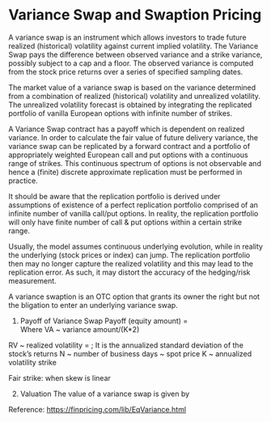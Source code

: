 # Variance Swap and Swaption Pricing

A variance swap is an instrument which allows investors to trade future realized (historical) volatility against current implied volatility. The Variance Swap pays the difference between observed variance and a strike variance, possibly subject to a cap and a floor. The observed variance is computed from the stock price returns over a series of specified sampling dates.

The market value of a variance swap is based on the variance determined from a combination of realized (historical) volatility and unrealized volatility. The unrealized volatility forecast is obtained by integrating the replicated portfolio of vanilla European options with infinite number of strikes. 

A Variance Swap contract has a payoff which is dependent on realized variance. In order to calculate the fair value of future delivery variance, the variance swap can be replicated by a forward contract and a portfolio of appropriately weighted European call and put options with a continuous range of strikes. This continuous spectrum of options is not observable and
hence a (finite) discrete approximate replication must be performed in practice. 

It should be aware that the replication portfolio is derived under assumptions of existence of a perfect replication portfolio comprised of an infinite number of vanilla call/put options. In reality, the replication portfolio will only have finite number of call & put options within a certain strike range.

Usually, the model assumes continuous underlying evolution, while in reality the underlying (stock prices or index) can jump. The replication portfolio then may no longer capture the realized volatility and this may lead to the replication error. As such, it may distort the accuracy of the hedging/risk measurement.

A variance swaption is an OTC option that grants its owner the right but not the bligation to enter an underlying variance swap.

1.	Payoff of Variance Swap
Payoff (equity amount) =  
Where VA ~ variance amount/(K*2)

RV ~ realized volatility =  ; It is the annualized 
          standard deviation of the stock’s returns 
N ~ number of business days
  ~ spot price
K ~ annualized volatility strike

Fair strike: when skew is linear
	 


2.	Valuation
The value of a variance swap is given by

 


Reference:
https://finpricing.com/lib/EqVariance.html

